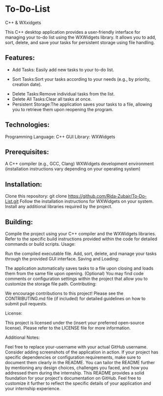 # To-Do-List
C++ &amp; WXxidgets

This C++ desktop application provides a user-friendly interface for managing your to-do list using the WXWidgets library. It allows you to add, sort, delete, and save your tasks for persistent storage using file handling.

## Features:

- Add Tasks: Easily add new tasks to your to-do list.
* Sort Tasks:Sort your tasks according to your needs (e.g., by priority, creation date).
- Delete Tasks:Remove individual tasks from the list.
- Delete All Tasks:Clear all tasks at once.
- Persistent Storage:The application saves your tasks to a file, allowing you to retrieve them upon reopening the program.

## Technologies:
Programming Language: C++
GUI Library: WXWidgets

## Prerequisites:
A C++ compiler (e.g., GCC, Clang)
WXWidgets development environment (installation instructions vary depending on your operating system)

## Installation:
Clone this repository: git clone https://github.com/Rida-Zubair/To-Do-List.git
Follow the installation instructions for WXWidgets on your system.
Install any additional libraries required by the project.

## Building:
Compile the project using your C++ compiler and the WXWidgets libraries. Refer to the specific build instructions provided within the code for detailed commands or build scripts.
Usage:

Run the compiled executable file.
Add, sort, delete, and manage your tasks through the provided GUI interface.
Saving and Loading:

The application automatically saves tasks to a file upon closing and loads them from the same file upon opening.
(Optional) You may find code comments or configuration settings within the project that allow you to customize the storage file path.
Contributing:

We encourage contributions to this project! Please see the CONTRIBUTING.md file (if included) for detailed guidelines on how to submit pull requests.

License:

This project is licensed under the (insert your preferred open-source license). Please refer to the LICENSE file for more information.

Additional Notes:

Feel free to replace your-username with your actual GitHub username.
Consider adding screenshots of the application in action.
If your project has specific dependencies or configuration requirements, make sure to document them clearly in the README.
You can tailor the README further by mentioning any design choices, challenges you faced, and how you addressed them during the internship.
This README provides a solid foundation for your project's documentation on GitHub. Feel free to customize it further to reflect the specific details of your application and your internship experience.
